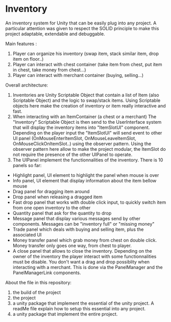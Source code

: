 # Inventory
An inventory system for Unity that can be easily plug into any project. A particular attention was given to respect the SOLID principle to make this project adaptable, extendable and debuggable. 

Main features :
1) Player can organize his inventory (swap item, stack similar item, drop item on floor..)
2) Player can interact with chest container (take item from chest, put item in chest, take money from chest...)
3) Player can interact with merchant container (buying, selling...)

Overall architecture: 
1) Inventories are Unity Scriptable Object that contain a list of Item (also Scriptable Object) and the logic to swap/stack items. Using Scriptable objects here make the creation of inventory or item really interactive and fast. 
2) When interacting with an ItemContainer (a chest or a merchant) The "Inventory" Scriptable Object is then send to the UserInterface system that will display the inventory items into "ItemSlotUI" component. Depending on the player input the "ItemSlotUI" will send event to other UI panel (OnMouseEnterItemSlot, OnMouseLeaveItemSlot, OnMouseClickOnItemSlot..) using the observer pattern. 
Using the observer pattern here allow to make the project modular, the ItemSlot do not require the presence of the other UIPanel to operate. 
3) The UIPanel implement the functionnalities of the  inventory. There is 10 panels so far:
- Highlight panel, UI element to highlight the panel when mouse is over
- Info panel, UI element that display information about the item bellow mouse
- Drag panel for dragging item around
- Drop panel when releasing a dragged item
- Fast drop panel that works with double click input, to quickly switch item from one open inventory to the other
- Quantity panel that ask for the quantity to drop
- Message panel that display various messages send by other components. Messages can be "inventory full" or "missing money"
- Trade panel which deals with buying and selling item, plus the associated UI
- Money transfer panel which grab money from chest on double click. Money transfer only goes one way, from chest to player.
- A close panel that allows to close the inventory.
Depending on the owner of the inventory the player interact with some functionnalities must be disable. You don't want a drag and drop possiblity 
when interacting with a merchant. This is done via the PanelManager and the PanelManagerLink components. 

About the file in this repository: 
1) the build of the project
2) the project
3) a unity package that implement the essential of the unity project. A readMe file explain how to setup this essential into any project. 
4) a unity package that implement the entire project.
